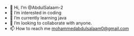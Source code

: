 - 👋 Hi, I’m @AbdulSalaam-2
- 👀 I’m interested in coding
- 🌱 I’m currently learning java
- 💞️ I’m looking to collaborate with anyone.
- 📫 How to reach me  mohammedabdulsalaam0@gmail.com

<!---
AbdulSalaam-2/AbdulSalaam-2 is a ✨ special ✨ repository because its `README.md` (this file) appears on your GitHub profile.
You can click the Preview link to take a look at your changes.
--->
